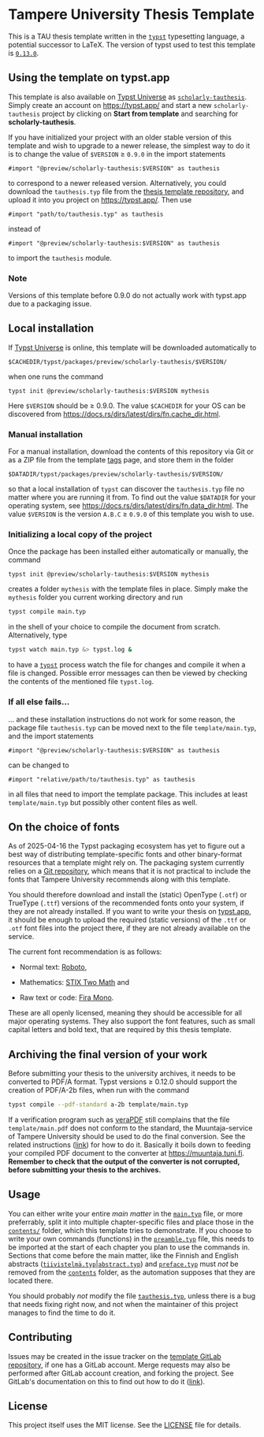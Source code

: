 # Tampere University Thesis Template

This is a TAU thesis template written in the  [`typst`][typst]
typesetting language, a potential successor to LaTeΧ. The
version of typst used to test this template is
[`0.13.0`][v0.13.0].

## Using the template on typst.app

This template is also available on [Typst Universe] as
[`scholarly-tauthesis`][tau-template-page]. Simply create an account on
<https://typst.app/> and start a new `scholarly-tauthesis` project by clicking
on **Start from template** and searching for **scholarly-tauthesis**.


If you have initialized your project with an older stable version of this
template and wish to upgrade to a newer release, the simplest way to do it is
to change the value of `$VERSION` ≥ `0.9.0` in the import statements
```typst
#import "@preview/scholarly-tauthesis:$VERSION" as tauthesis
```
to correspond to a newer released version. Alternatively, you could download
the `tauthesis.typ` file from the [thesis template repository][template-repo], and
upload it into you project on <https://typst.app/>. Then use
```typst
#import "path/to/tauthesis.typ" as tauthesis
```
instead of
```typst
#import "@preview/scholarly-tauthesis:$VERSION" as tauthesis
```
to import the `tauthesis` module.

### Note

Versions of this template before 0.9.0 do not actually work with typst.app due
to a packaging issue.

## Local installation

If [Typst Universe] is online, this template will be downloaded automatically
to

	$CACHEDIR/typst/packages/preview/scholarly-tauthesis/$VERSION/

when one runs the command

	typst init @preview/scholarly-tauthesis:$VERSION mythesis

Here `$VERSION` should be ≥ 0.9.0. The value `$CACHEDIR` for your OS can be
discovered from <https://docs.rs/dirs/latest/dirs/fn.cache_dir.html>.

### Manual installation

For a manual installation, download the contents of this repository via Git or
as a ZIP file from the template [tags] page, and store them in the folder

	$DATADIR/typst/packages/preview/scholarly-tauthesis/$VERSION/

so that a local installation of `typst` can discover the `tauthesis.typ` file
no matter where you are running it from. To find out the value `$DATADIR` for
your operating system, see <https://docs.rs/dirs/latest/dirs/fn.data_dir.html>.
The value `$VERSION` is the version `A.B.C` ≥ `0.9.0` of this template you wish
to use.

### Initializing a local copy of the project

Once the package has been installed either automatically or manually, the command

	typst init @preview/scholarly-tauthesis:$VERSION mythesis

creates a folder `mythesis` with the template files in place. Simply make the
`mythesis` folder you current working directory and run
```sh
typst compile main.typ
```
in the shell of your choice to compile the document from scratch.
Alternatively, type
```sh
typst watch main.typ &> typst.log &
```
to have a [`typst`][typst] process watch the file for changes and compile it
when a file is changed. Possible error messages can then be viewed by checking
the contents of the mentioned file `typst.log`.

### If all else fails…

… and these installation instructions do not work for some reason, the package
file `tauthesis.typ` can be moved next to the file `template/main.typ`, and the
import statements
```typst
#import "@preview/scholarly-tauthesis:$VERSION" as tauthesis
```
can be changed to
```typst
#import "relative/path/to/tauthesis.typ" as tauthesis
```
in all files that need to import the template package. This includes at least
`template/main.typ` but possibly other content files as well.

## On the choice of fonts

As of 2025-04-16 the Typst packaging ecosystem has yet to figure out a best
way of distributing template-specific fonts and other binary-format resources
that a template might rely on. The packaging system currently relies on a [Git
repository](https://github.com/typst/packages), which means that it is not
practical to include the fonts that Tampere University recommends along with
this template.

You should therefore download and install the (static) OpenType (`.otf`) or
TrueType (`.ttf`) versions of the recommended fonts onto your system, if they
are not already installed. If you want to write your thesis on [typst.app],
it should be enough to upload the required (static versions) of the `.ttf` or
`.otf` font files into the project there, if they are not already available on
the service.

The current font recommendation is as follows:

- Normal text: [Roboto](https://fonts.google.com/specimen/Roboto),

- Mathematics: [STIX Two Math](https://github.com/stipub/stixfonts/releases) and

- Raw text or code: [Fira Mono](https://fonts.google.com/?query=Fira+Mono).

These are all openly licensed, meaning they should be accessible for all major
operating systems. They also support the font features, such as small capital
letters and bold text, that are required by this thesis template.

## Archiving the final version of your work

Before submitting your thesis to the university archives, it needs to be
converted to PDF/A format. Typst versions ≥ 0.12.0 should support the creation
of PDF/A-2b files, when run with the command
```sh
typst compile --pdf-standard a-2b template/main.typ
```
If a verification program such as [veraPDF](https://docs.verapdf.org/install/)
still complains that the file `template/main.pdf` does not conform to the
standard, the Muuntaja-service of Tampere University should be used to do the
final conversion. See the related instructions ([link][pdfa-instructions]) for
how to do it. Basically it boils down to feeding your compiled PDF document to
the converter at <https://muuntaja.tuni.fi>. **Remember to check that the
output of the converter is not corrupted, before submitting your thesis to the
archives.**


## Usage

You can either write your entire *main matter* in the
[`main.typ`](./template/main.typ) file, or more preferrably, split it into
multiple chapter-specific files and place those in the
[`contents/`](./template/content) folder, which this template tries to
demonstrate. If you choose to write your own commands (functions) in the
[`preamble.typ`](./template/preamble.typ) file, this needs to be imported at
the start of each chapter you plan to use the commands in. Sections that come
before the main matter, like the Finnish and English abstracts
([`tiivistelmä.typ`](./template/content/tiivistelmä.typ)|[`abstract.typ`](./template/content/abstract.typ))
and [`preface.typ`](./template/content/preface.typ) must *not* be removed from
the [`contents`](./template/content) folder, as the automation supposes that
they are located there.

You should probably *not* modify the file [`tauthesis.typ`](./tauthesis.typ), unless there is a bug
that needs fixing right now, and not when the maintainer of this project manages to find the time to
do it.

## Contributing

Issues may be created in the issue tracker on the [template GitLab
repository][template-repo], if one has a GitLab account. Merge requests may
also be performed after GitLab account creation, and forking the project. See
GitLab's documentation on this to find out how to do it ([link][forking]).


## License

This project itself uses the MIT license. See the [LICENSE](./LICENSE) file for details.

<!-- Links -->

[typst.app]: https://typst.app/
[Typst Universe]: https://typst.app/universe
[forking]: https://docs.gitlab.com/ee/user/project/repository/forking_workflow.html
[pdfa-instructions]: https://libguides.tuni.fi/opinnaytteet/pdfa
[tags]: https://gitlab.com/tuni-official/thesis-templates/tau-typst-thesis-template/-/tags
[tau-template-page]: https://typst.app/universe/package/scholarly-tauthesis
[template-repo]: https://gitlab.com/tuni-official/thesis-templates/tau-typst-thesis-template
[typst]: https://github.com/typst/typst
[v0.13.0]: https://github.com/typst/typst/releases/tag/v0.13.0
